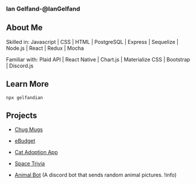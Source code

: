 ### Ian Gelfand-@IanGelfand

## About Me

Skilled in: Javascript | CSS | HTML | PostgreSQL | Express | Sequelize | Node.js | React | Redux | Mocha

Familiar with: Plaid API | React Native | Chart.js | Materialize CSS | Bootstrap | Discord.js

## Learn More

```node
npx gelfandian
```

## Projects

* [Chug Mugs](https://chugmugs.herokuapp.com/)  

* [eBudget](http://ebudget-fsa.herokuapp.com/)

* [Cat Adoption App](https://expo.io/@iangelfand/cat-adoption-app) 

* [Space Trivia](https://iangelfand.github.io/Space-Trivia/)

* [Animal Bot](https://discord.com/oauth2/authorize?client_id=741519550448664619&scope=bot&permissions=8) (A discord bot that sends random animal pictures. !info)
